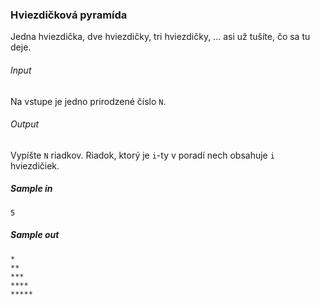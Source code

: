 ### Hviezdičková pyramída
Jedna hviezdička, dve hviezdičky, tri hviezdičky, ... asi už tušíte, čo sa tu deje.

###### Input
Na vstupe je jedno prirodzené číslo `N`.

###### Output
Vypíšte `N` riadkov. Riadok, ktorý je `i`-ty v poradí nech obsahuje `i` hviezdičiek.

##### Sample in
```
5
```

##### Sample out
```
*
**
***
****
*****
```
